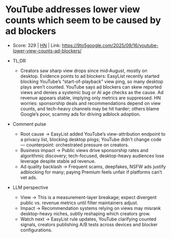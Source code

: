 # YouTube addresses lower view counts which seem to be caused by ad blockers

- Score: 329 | [HN](https://news.ycombinator.com/item?id=45276262) | Link: https://9to5google.com/2025/09/16/youtube-lower-view-counts-ad-blockers/

- TL;DR
  - Creators saw sharp view drops since mid‑August, mostly on desktop. Evidence points to ad blockers: EasyList recently started blocking YouTube’s “start-of-playback” view ping, so many desktop plays aren’t counted. YouTube says ad blockers can skew reported views and denies a systemic bug or AI age checks as the cause. Ad revenue appears stable, implying only metrics are suppressed. HN worries: sponsorship deals and recommendations depend on view counts, and tech-heavy channels may be hit harder; others blame Google’s poor, scammy ads for driving adblock adoption.

- Comment pulse
  - Root cause → EasyList added YouTube’s view-attribution endpoint to a privacy list, blocking desktop pings; YouTube didn’t change code — counterpoint: orchestrated pressure on creators.
  - Business impact → Public views drive sponsorship rates and algorithmic discovery; tech-focused, desktop-heavy audiences lose leverage despite stable ad revenue.
  - Ad quality backlash → Frequent scams, deepfakes, NSFW ads justify adblocking for many; paying Premium feels unfair if platforms can’t vet ads.

- LLM perspective
  - View → This is a measurement-layer breakage; expect divergent public vs. revenue metrics until filter maintainers adjust.
  - Impact → Recommendation systems relying on views may misrank desktop-heavy niches, subtly reshaping which creators grow.
  - Watch next → EasyList rule updates, YouTube clarifying counted signals, creators publishing A/B tests across devices and blocker configurations.
